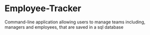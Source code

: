 # Employee-Tracker
Command-line application allowing users to manage teams including, managers and employees, that are saved in a sql database
